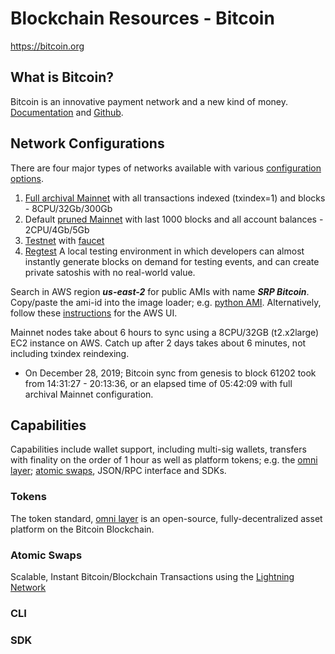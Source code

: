 Blockchain Resources - Bitcoin
==============================

https://bitcoin.org


What is Bitcoin?
-----------------
Bitcoin is an innovative payment network and a new kind of money.  [Documentation](https://bitcoin.org/) and [Github](https://github.com/bitcoin/bitcoin).


Network Configurations
----------------------

There are four major types of networks available with various [configuration options](https://jlopp.github.io/bitcoin-core-config-generator/).

1. [Full archival Mainnet](configuration/archival_node.json) with all transactions indexed (txindex=1) and blocks - 8CPU/32Gb/300Gb
2. Default [pruned Mainnet](configuration/default.json) with last 1000 blocks and all account balances -  2CPU/4Gb/5Gb
3. [Testnet](configuration/testnet.json) with [faucet](https://tpfaucet.appspot.com/)
4. [Regtest](https://bitcoin.org/en/glossary/regression-test-mode) A local testing environment in which developers can almost instantly generate blocks on demand for testing events, and can create private satoshis with no real-world value.

Search in AWS region ***us-east-2*** for public AMIs with name ***SRP
Bitcoin***.  Copy/paste the ami-id into the image loader; e.g. [python
AMI](https://github.com/Digital-Asset-Developer-Resources/aws/blob/master/python/AMI.ipynb).
Alternatively, follow these [instructions](nodes/README.md) for the
AWS UI.

Mainnet nodes take about 6 hours to sync using a 8CPU/32GB
(t2.x2large) EC2 instance on AWS.  Catch up after 2 days takes about 6
minutes, not including txindex reindexing.

* On December 28, 2019; Bitcoin sync from genesis to block 61202 took
  from 14:31:27 - 20:13:36, or an elapsed time of 05:42:09 with full
  archival Mainnet configuration.
  

Capabilities
------------

Capabilities include wallet support, including multi-sig wallets,
transfers with finality on the order of 1 hour as well as platform
tokens; e.g. the [omni layer](https://www.omnilayer.org/); [atomic
swaps](https://lightning.network/), JSON/RPC interface and SDKs.

### Tokens

The token standard, [omni layer](https://www.omnilayer.org/) is an open-source, fully-decentralized asset platform on the Bitcoin Blockchain.

### Atomic Swaps

Scalable, Instant Bitcoin/Blockchain Transactions using the [Lightning Network](https://lightning.network/)


### CLI


### SDK



